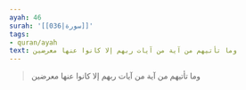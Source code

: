 ```yaml
---
ayah: 46
surah: '[[036|سورة]]'
tags:
- quran/ayah
text: وما تأتيهم من آية من آيات ربهم إلا كانوا عنها معرضين
---
```

> وما تأتيهم من آية من آيات ربهم إلا كانوا عنها معرضين
